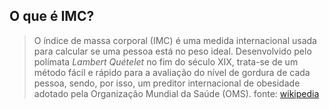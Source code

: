 ## O que é IMC?
> O índice de massa corporal (IMC) é uma medida internacional usada para calcular se uma pessoa está no peso ideal. Desenvolvido pelo polímata *Lambert Quételet* no fim do século XIX, trata-se de um método fácil e rápido para a avaliação do nível de gordura de cada pessoa, sendo, por isso, um preditor internacional de obesidade adotado pela Organização Mundial da Saúde (OMS).
fonte: [wikipedia](https://pt.wikipedia.org/wiki/%C3%8Dndice_de_massa_corporal)